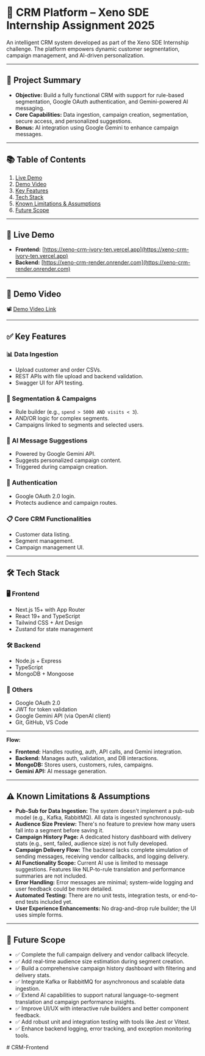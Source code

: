 # 🚀 CRM Platform – Xeno SDE Internship Assignment 2025

An intelligent CRM system developed as part of the Xeno SDE Internship challenge. The platform empowers dynamic customer segmentation, campaign management, and AI-driven personalization.

---

## 📌 Project Summary

- **Objective:** Build a fully functional CRM with support for rule-based segmentation, Google OAuth authentication, and Gemini-powered AI messaging.
- **Core Capabilities:** Data ingestion, campaign creation, segmentation, secure access, and personalized suggestions.
- **Bonus:** AI integration using Google Gemini to enhance campaign messages.

---

## 📚 Table of Contents

1. [Live Demo](#live-demo)  
2. [Demo Video](#demo-video)  
3. [Key Features](#key-features)  
4. [Tech Stack](#tech-stack)  
5. [Known Limitations & Assumptions](#known-limitations--assumptions)  
6. [Future Scope](#future-scope)

---

## 🔗 Live Demo

- **Frontend:** [https://xeno-crm-ivory-ten.vercel.app](https://xeno-crm-ivory-ten.vercel.app)  
- **Backend:** [https://xeno-crm-render.onrender.com](https://xeno-crm-render.onrender.com)

---

## 🎥 Demo Video

📽️ [Demo Video Link](https://drive.google.com/file/d/1w-WiTPa2gKfR15nORWmXhPBbJHn8ggZ1/view)

---

## ✅ Key Features

### 📊 Data Ingestion

- Upload customer and order CSVs.
- REST APIs with file upload and backend validation.
- Swagger UI for API testing.

### 🎯 Segmentation & Campaigns

- Rule builder (e.g., `spend > 5000 AND visits < 3`).
- AND/OR logic for complex segments.
- Campaigns linked to segments and selected users.

### 🧠 AI Message Suggestions

- Powered by Google Gemini API.
- Suggests personalized campaign content.
- Triggered during campaign creation.

### 🔐 Authentication

- Google OAuth 2.0 login.
- Protects audience and campaign routes.

### 📋 Core CRM Functionalities

- Customer data listing.
- Segment management.
- Campaign management UI.

---

## 🛠️ Tech Stack

### 🖥️ Frontend

- Next.js 15+ with App Router  
- React 19+ and TypeScript  
- Tailwind CSS + Ant Design  
- Zustand for state management  

### 🛠️ Backend

- Node.js + Express  
- TypeScript  
- MongoDB + Mongoose  

### 🧩 Others

- Google OAuth 2.0  
- JWT for token validation  
- Google Gemini API (via OpenAI client)    
- Git, GitHub, VS Code  

---

**Flow:**

- **Frontend:** Handles routing, auth, API calls, and Gemini integration.
- **Backend:** Manages auth, validation, and DB interactions.
- **MongoDB:** Stores users, customers, rules, campaigns.
- **Gemini API:** AI message generation.

---

## ⚠️ Known Limitations & Assumptions

- **Pub-Sub for Data Ingestion:** The system doesn't implement a pub-sub model (e.g., Kafka, RabbitMQ). All data is ingested synchronously.
- **Audience Size Preview:** There's no feature to preview how many users fall into a segment before saving it.
- **Campaign History Page:** A dedicated history dashboard with delivery stats (e.g., sent, failed, audience size) is not fully developed.
- **Campaign Delivery Flow:** The backend lacks complete simulation of sending messages, receiving vendor callbacks, and logging delivery.
- **AI Functionality Scope:** Current AI use is limited to message suggestions. Features like NLP-to-rule translation and performance summaries are not included.
- **Error Handling:** Error messages are minimal; system-wide logging and user feedback could be more detailed.
- **Automated Testing:** There are no unit tests, integration tests, or end-to-end tests included yet.
- **User Experience Enhancements:** No drag-and-drop rule builder; the UI uses simple forms.

---

## 🔮 Future Scope

- ✅ Complete the full campaign delivery and vendor callback lifecycle.
- ✅ Add real-time audience size estimation during segment creation.
- ✅ Build a comprehensive campaign history dashboard with filtering and delivery stats.
- ✅ Integrate Kafka or RabbitMQ for asynchronous and scalable data ingestion.
- ✅ Extend AI capabilities to support natural language-to-segment translation and campaign performance insights.
- ✅ Improve UI/UX with interactive rule builders and better component feedback.
- ✅ Add robust unit and integration testing with tools like Jest or Vitest.
- ✅ Enhance backend logging, error tracking, and exception monitoring tools.


#   C R M - F r o n t e n d  
 